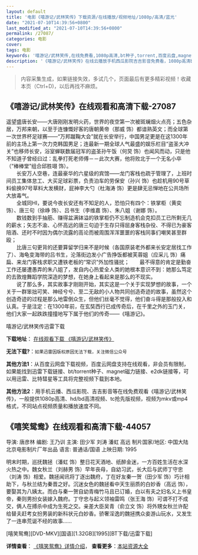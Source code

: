 ```yaml
---
layout: default
title: '电影《嘻游记/武林笑传》下载资源/在线播放/视频地址/1080p/高清/蓝光'
date: "2021-07-10T14:39:56+0800"
last_modified_at: "2021-07-10T14:39:56+0800"
permalink: /27087/
categories: 电影
cover:
tags: 电影
keywords: '嘻游记/武林笑传,在线免费看,1080p高清,bt种子,torrent,百度云盘,magnet,磁力链,迅雷下载资源'
description: '《嘻游记/武林笑传》在线云播放手机西瓜影院吉吉影音免费看，1080p高清bd/hd未删减完整版和tc抢先枪版，mkv/mp4格式，附带bt/torrent种子、magnet/磁力链、百度云盘、网盘资源迅雷下载链接'
---
```


>内容采集生成，如果链接失效，多试几个，页面最后有更多精彩视频！收藏本页（Ctrl+D)，以后再找不麻烦。


## 《嘻游记/武林笑传》在线观看和高清下载-27087

遥望盛唐长安——大唐刚刚发明火药，世界的夜空第一次被斑斓烟火点亮；五色杂居，万邦来朝，以至于连慷慨好客的唐朝黄帝（那威 饰）都谙熟英文；而全球第一次世界杯足球赛&mdash;—“万邦蹴鞠大会”就在长安举行，中国男足更是在这1300年前的主场上第一次力克韩国男足；连最新一期全球人气最盛的娱乐栏目“盗圣大冲关&rdquo;也移师长安，浴室蝉联数届冠军的盗圣孙午饭（何炅 饰）也闻风而动，只是他不知道子曾经曰过：乱拳打死老师傅－－此次大赛，他将败北于一个无名小卒（“棒棒堂&rdquo;组合邱胜翊 饰）。<br />　　长安万人空巷，连最豪华的六星级的宾馆&mdash;—龙门客栈也疏于管理了，上班时间员工集体怠工、大买足球彩票，负责泊车的劳保安（孙兴 饰）也趁机用90号草料偷换97号草料大发横财，屁神李大勺（杜海涛 饰）更是肆无忌惮地在公共场所大放毒气。<br />　　全城同HI，要说今夜长安还有不知足的人，恐怕只有四个：铁掌柜（黄奕 饰）、唐三句（徐峥 饰）、吕书生（李维嘉 饰）、朱八姐（谢娜 饰）。<br />　　数钱数到手抽筋、赚得盆满钵溢的铁掌柜仍不忘制造机会克扣员工已所剩无几的薪水；矢志不渝、心怀高远的唐三句迫于生存只得屈身客栈杂役、不得已为豪客陪酒、还时不时因为偶尔流露的高论而被周围浑浑噩噩的客栈同事们嘲笑甚至群殴；<br />　　比唐三句更背的还要算留学归来不是时候（各国原装老外都来长安定居找工作了）、海龟变海带的吕书生，沦落街边发小广告挣饭都被芙蓉姐（应采儿 饰）痛扁、来龙门客栈求职又遭铁老板的&ldquo;常识”外加性骚扰；　　最不得意的肯定是勤奋工作还屡遭愚弄的朱八姐了，发自内心热爱全人类的她根本意识不到：她那么笃定的去敦煌舞蹈学院深造的梦想，在她身上看起来是那么的不现实。<br />　　说了那么多，其实故事才刚刚开始，其实这是一个关于实现梦想的故事，一个关于一群笨拙可笑、神经兮兮、至二无敌的小人物共同创造奇迹的故事，虽然这个创造奇迹的过程是那么地雷倒众生，但他们丝毫不觉得，他们奋斗得是那般投入和认真。于是注定：在1300年前，在玄奘西行已成传奇后，在千里之外的玉门关，他们大家一起跌跌撞撞地写下属于他们的传奇&mdash;—《嘻游记》。


嘻游记/武林笑传迅雷下载

**下载地址**： [在线观看下载 《嘻游记/武林笑传》](https://www.993dy.com//vod-detail-id-21239.html) 


**无法下载?**：`如果迅雷因版权原因无法下载，关注微信公众号 `

**其他方法1**：从百度云网盘下载视频，百度云网盘支持在线观看，非会员有限制，如果能找到迅雷下载链接、bt/torrent种子、magnet磁力链接、e2dk链接等，可以用迅雷、比特彗星等工具将完整视频下载到本地。

**其他方法2**：用手机云播、西瓜影院、吉吉影音等在线免费观看《嘻游记/武林笑传》，一般提供1080p高清、hd/bd高清视频、tc抢先版视频，视频为mkv或mp4格式，不同站点视频质量和播放速度不同。


## 《嘻笑鸳鸯》在线观看和高清下载-44057

导演: 唐彦林 编剧: 王乃训 主演: 田少军 刘涛 潘虹 高远 制片国家/地区: 中国大陆 北京电影制片厂年出品 语言: 普通话/国语 上映日期: 1995

明末时期，巡抚魏拯（潘虹 饰）整日花天酒地、纸醉金迷，一方百姓生活在水深火热之中。魏女秋兰（刘赫男 饰）早年丧母，自幼习武，长大后与武师丁守忠（刘涛 饰）相爱。魏拯闻讯将丁逐出魏府，丁在好友秦一贺（田少军 饰）巧计相助下，与秋兰结为秦晋之好。沉迷女色的魏拯看中天生丽质的白妙香（高远 饰），要娶其为八姨太。而白与秦一贺自幼青梅竹马且已订婚，白以有夫之妇名义上书皇帝，秦则男扮女装嫁入魏府。丁守忠与起义领袖雷鸣（张王海 饰）可谓不打不成交，俩人在搏杀中成为生死之交。亲差大臣吴青（俞立文 饰）将外甥女秋兰许配给替夫赶考女扮男装的新科状元白妙香。骄奢淫逸的魏拯携众妾游山玩水，又发生了一连串荒诞不经的故事……


[嘻笑鸳鸯][DVD-MKV][国语][1.32GB][1995][BT下载/迅雷下载]

**详情查看**： [《嘻笑鸳鸯》详情介绍](/movie/44057/)， **查看更多**：[本站资源大全](/movie/t/all/)

